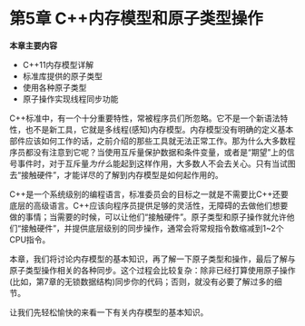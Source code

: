 # 第5章 C++内存模型和原子类型操作

**本章主要内容**

- C++11内存模型详解<br>
- 标准库提供的原子类型<br>
- 使用各种原子类型<br>
- 原子操作实现线程同步功能<br>

C++标准中，有一个十分重要特性，常被程序员们所忽略。它不是一个新语法特性，也不是新工具，它就是多线程(感知)内存模型。内存模型没有明确的定义基本部件应该如何工作的话，之前介绍的那些工具就无法正常工作。那为什么大多数程序员都没有注意到它呢？当使用互斥量保护数据和条件变量，或者是“期望”上的信号事件时，对于互斥量*为什么*能起到这样作用，大多数人不会去关心。只有当试图去“接触硬件”，才能详尽的了解到内存模型是如何起作用的。

C++是一个系统级别的编程语言，标准委员会的目标之一就是不需要比C++还要底层的高级语言。C++应该向程序员提供足够的灵活性，无障碍的去做他们想要做的事情；当需要的时候，可以让他们“接触硬件”。原子类型和原子操作就允许他们“接触硬件”，并提供底层级别的同步操作，通常会将常规指令数缩减到1~2个CPU指令。

本章，我们将讨论内存模型的基本知识，再了解一下原子类型和操作，最后了解与原子类型操作相关的各种同步。这个过程会比较复杂：除非已经打算使用原子操作(比如，第7章的无锁数据结构)同步你的代码；否则，就没有必要了解过多的细节。

让我们先轻松愉快的来看一下有关内存模型的基本知识。